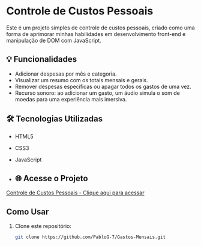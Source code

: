 # Controle de Custos Pessoais  

Este é um projeto simples de controle de custos pessoais, criado como uma forma de aprimorar minhas habilidades em desenvolvimento front-end e manipulação de DOM com JavaScript.  

## 💡 Funcionalidades  
- Adicionar despesas por mês e categoria.  
- Visualizar um resumo com os totais mensais e gerais.  
- Remover despesas específicas ou apagar todos os gastos de uma vez.  
- Recurso sonoro: ao adicionar um gasto, um áudio simula o som de moedas para uma experiência mais imersiva.  

## 🛠 Tecnologias Utilizadas  
- HTML5  
- CSS3  
- JavaScript  

- ## 🌐 Acesse o Projeto

[Controle de Custos Pessoais - Clique aqui para acessar](https://pablog-7.github.io/Gastos-Mensais/)

## Como Usar
1. Clone este repositório:
   ```bash
   git clone https://github.com/PabloG-7/Gastos-Mensais.git

